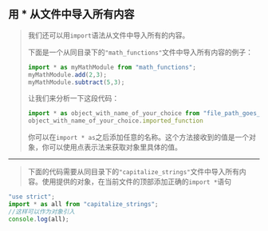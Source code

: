 ## 用 * 从文件中导入所有内容

> 我们还可以用`import`语法从文件中导入所有的内容。
>
> 下面是一个从同目录下的`"math_functions"`文件中导入所有内容的例子：
>
> ```js
> import * as myMathModule from "math_functions";
> myMathModule.add(2,3);
> myMathModule.subtract(5,3);
> ```
>
> 让我们来分析一下这段代码：
>
> ```js
> import * as object_with_name_of_your_choice from "file_path_goes_here"
> object_with_name_of_your_choice.imported_function
> ```
>
> 你可以在`import * as`之后添加任意的名称。这个方法接收到的值是一个对象，你可以使用点表示法来获取对象里具体的值。

---

> 下面的代码需要从同目录下的`"capitalize_strings"`文件中导入所有内容。使用提供的对象，在当前文件的顶部添加正确的`import *`语句

```js
"use strict";
import * as all from "capitalize_strings";
//这样可以作为对象引入
console.log(all);
```


